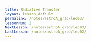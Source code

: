 ```yaml
---
title: Radiative Transfer
layout: lesson_default
permalink: /notes/astroA_grad/lec03/
lessonNum: 2
NextLesson: /notes/astroA_grad/lec03/
LastLesson: /notes/astroA_grad/lec02/
---
```

